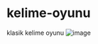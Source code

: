 # kelime-oyunu

klasik kelime oyunu 
![image](https://user-images.githubusercontent.com/54606857/157088939-fc54bf4c-efbc-4f5b-863f-179e41163b1a.png)
